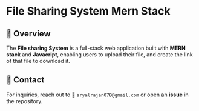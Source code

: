 # File Sharing System Mern Stack
## 🌟 Overview
The **File sharing System** is a full-stack web application built with **MERN stack** and **Javacript**, enabling users to upload  their file, and create the link of that file to download it.

## 📧 Contact
For inquiries, reach out to 📩 `aryalrajan078@gmail.com` or open an **issue** in the repository.

